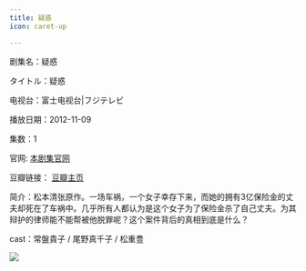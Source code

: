 ```yaml
---
title: 疑惑
icon: caret-up

---
```


剧集名：疑惑

タイトル：疑惑

电视台：富士电视台|フジテレビ

播放日期：2012-11-09

集数：1

官网: [本剧集官网](https://www.fujitv.co.jp/b_hp/121109kinpre/)

豆瓣链接： [豆瓣主页](https://movie.douban.com/subject/19997906/)


简介：松本清张原作。一场车祸，一个女子幸存下来，而她的拥有3亿保险金的丈夫却死在了车祸中。几乎所有人都认为是这个女子为了保险金杀了自己丈夫。为其辩护的律师能不能帮被他脱罪呢？这个案件背后的真相到底是什么？ ​​​

cast：常盤貴子 / 尾野真千子 / 松重豊

![](https://listpic.tsgsanjiao.com/sp/2012/2012yh.jpg)
